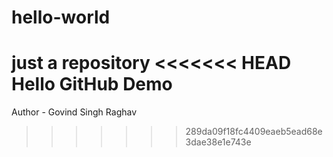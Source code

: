# hello-world
just a repository
<<<<<<< HEAD
Hello GitHub Demo
=======
Author - Govind Singh Raghav
>>>>>>> 289da09f18fc4409eaeb5ead68e3dae38e1e743e
